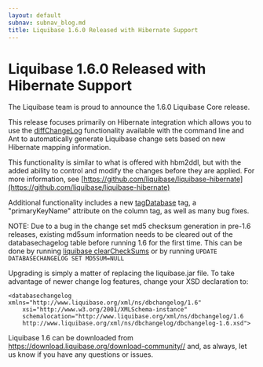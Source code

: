 ```yaml
---
layout: default
subnav: subnav_blog.md
title: Liquibase 1.6.0 Released with Hibernate Support
---
```

# Liquibase 1.6.0 Released with Hibernate Support

The Liquibase team is proud to announce the 1.6.0 Liquibase Core release.

This release focuses primarily on Hibernate integration which allows you to use the
[diffChangeLog](/documentation/diffChangeLog.html) functionality available with the 
command line and Ant to automatically generate Liquibase change sets based on new 
Hibernate mapping information.

This functionality is similar to what is offered with hbm2ddl, but with the added ability 
to control and modify the changes before they are applied. For more information, see 
[https://github.com/liquibase/liquibase-hibernate](https://github.com/liquibase/liquibase-hibernate)

Additional functionality includes a new [tagDatabase](/documentation/changes/tagDatabase.html) tag, a "primaryKeyName" attribute on the column tag, as well as many bug fixes.

NOTE: Due to a bug in the change set md5 checksum generation in pre-1.6 releases, existing 
md5sum information needs to be cleared out of the databasechagelog table before running 1.6 
for the first time. This can be done by running 
[liquibase clearCheckSums](/documentation/command_line.html) or by running `UPDATE DATABASECHANGELOG SET MD5SUM=NULL`

Upgrading is simply a matter of replacing the liquibase.jar file. To take advantage 
of newer change log features, change your XSD declaration to:


    <databasechangelog xmlns="http://www.liquibase.org/xml/ns/dbchangelog/1.6"
        xsi="http://www.w3.org/2001/XMLSchema-instance"
        schemalocation="http://www.liquibase.org/xml/ns/dbchangelog/1.6
        http://www.liquibase.org/xml/ns/dbchangelog/dbchangelog-1.6.xsd">

Liquibase 1.6 can be downloaded from <a href="https://download.liquibase.org/download-community/">https://download.liquibase.org/download-community//</a> and, as always, let us know if you have any questions or issues.

